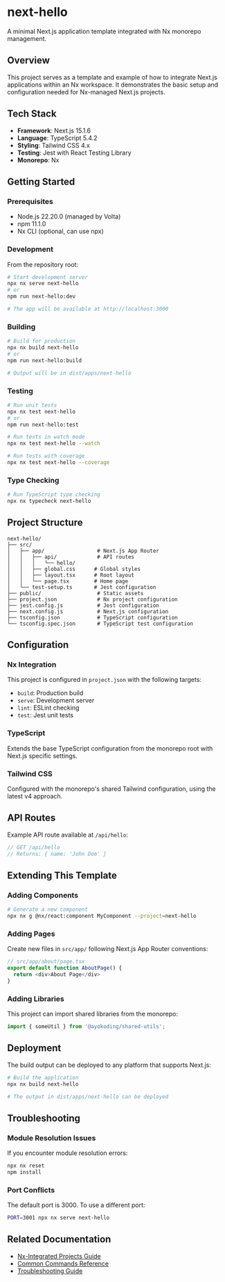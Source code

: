 # next-hello

A minimal Next.js application template integrated with Nx monorepo management.

## Overview

This project serves as a template and example of how to integrate Next.js applications within an Nx workspace. It demonstrates the basic setup and configuration needed for Nx-managed Next.js projects.

## Tech Stack

- **Framework**: Next.js 15.1.6
- **Language**: TypeScript 5.4.2
- **Styling**: Tailwind CSS 4.x
- **Testing**: Jest with React Testing Library
- **Monorepo**: Nx

## Getting Started

### Prerequisites

- Node.js 22.20.0 (managed by Volta)
- npm 11.1.0
- Nx CLI (optional, can use npx)

### Development

From the repository root:

```bash
# Start development server
npx nx serve next-hello
# or
npm run next-hello:dev

# The app will be available at http://localhost:3000
```

### Building

```bash
# Build for production
npx nx build next-hello
# or
npm run next-hello:build

# Output will be in dist/apps/next-hello
```

### Testing

```bash
# Run unit tests
npx nx test next-hello
# or
npm run next-hello:test

# Run tests in watch mode
npx nx test next-hello --watch

# Run tests with coverage
npx nx test next-hello --coverage
```

### Type Checking

```bash
# Run TypeScript type checking
npx nx typecheck next-hello
```

## Project Structure

```
next-hello/
├── src/
│   ├── app/                 # Next.js App Router
│   │   ├── api/             # API routes
│   │   │   └── hello/
│   │   ├── global.css      # Global styles
│   │   ├── layout.tsx      # Root layout
│   │   └── page.tsx        # Home page
│   └── test-setup.ts       # Jest configuration
├── public/                  # Static assets
├── project.json             # Nx project configuration
├── jest.config.js           # Jest configuration
├── next.config.js           # Next.js configuration
├── tsconfig.json            # TypeScript configuration
└── tsconfig.spec.json       # TypeScript test configuration
```

## Configuration

### Nx Integration

This project is configured in `project.json` with the following targets:

- `build`: Production build
- `serve`: Development server
- `lint`: ESLint checking
- `test`: Jest unit tests

### TypeScript

Extends the base TypeScript configuration from the monorepo root with Next.js specific settings.

### Tailwind CSS

Configured with the monorepo's shared Tailwind configuration, using the latest v4 approach.

## API Routes

Example API route available at `/api/hello`:

```typescript
// GET /api/hello
// Returns: { name: 'John Doe' }
```

## Extending This Template

### Adding Components

```bash
# Generate a new component
npx nx g @nx/react:component MyComponent --project=next-hello
```

### Adding Pages

Create new files in `src/app/` following Next.js App Router conventions:

```typescript
// src/app/about/page.tsx
export default function AboutPage() {
  return <div>About Page</div>
}
```

### Adding Libraries

This project can import shared libraries from the monorepo:

```typescript
import { someUtil } from '@ayokoding/shared-utils';
```

## Deployment

The build output can be deployed to any platform that supports Next.js:

```bash
# Build the application
npx nx build next-hello

# The output in dist/apps/next-hello can be deployed
```

## Troubleshooting

### Module Resolution Issues

If you encounter module resolution errors:

```bash
npx nx reset
npm install
```

### Port Conflicts

The default port is 3000. To use a different port:

```bash
PORT=3001 npx nx serve next-hello
```

## Related Documentation

- [Nx-Integrated Projects Guide](/docs/reference/nx-projects.md)
- [Common Commands Reference](/docs/reference/commands.md)
- [Troubleshooting Guide](/docs/how-to/troubleshoot-issues.md)
